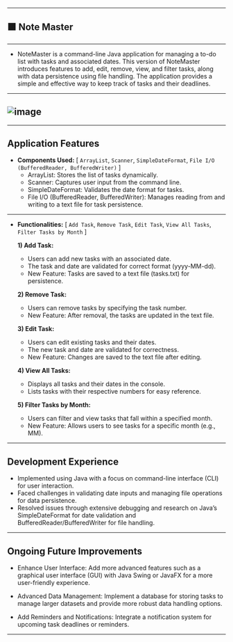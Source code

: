 -------------------------
🟧 Note Master
-------------------------


--------
- NoteMaster is a command-line Java application for managing a to-do list with tasks and associated dates. This version of NoteMaster introduces features to add, edit, remove, view, and filter tasks, along with data persistence using file handling. The application provides a simple and effective way to keep track of tasks and their deadlines.

--------------
![image](https://github.com/Tharul-J/Note-Master/assets/171511675/d4fb6b38-2785-4e8e-b059-86c3112713da)
--------------

-------------------------
## Application Features


- **Components Used:** [ `ArrayList`, `Scanner`, `SimpleDateFormat`, `File I/O (BufferedReader, BufferedWriter)` ]
     - ArrayList: Stores the list of tasks dynamically.
     - Scanner: Captures user input from the command line.
     - SimpleDateFormat: Validates the date format for tasks.
     - File I/O (BufferedReader, BufferedWriter): Manages reading from and writing to a text file for task persistence.
-------------------------
  
- **Functionalities:** [ `Add Task`, `Remove Task`, `Edit Task`, `View All Tasks`, `Filter Tasks by Month` ]

   **1) Add Task:**
  
     - Users can add new tasks with an associated date.
     - The task and date are validated for correct format (yyyy-MM-dd).
     - New Feature: Tasks are saved to a text file (tasks.txt) for persistence.

    **2) Remove Task:**
  
     - Users can remove tasks by specifying the task number.
     - New Feature: After removal, the tasks are updated in the text file.

    **3) Edit Task:**
  
     - Users can edit existing tasks and their dates.
     - The new task and date are validated for correctness.
     - New Feature: Changes are saved to the text file after editing.

    **4) View All Tasks:**
  
     - Displays all tasks and their dates in the console.
     - Lists tasks with their respective numbers for easy reference.

    **5) Filter Tasks by Month:**
  
     - Users can filter and view tasks that fall within a specified month.
     - New Feature: Allows users to see tasks for a specific month (e.g., MM).


-------------------------
## Development Experience

   - Implemented using Java with a focus on command-line interface (CLI) for user interaction.
   - Faced challenges in validating date inputs and managing file operations for data persistence.
   - Resolved issues through extensive debugging and research on Java’s SimpleDateFormat for date validation and BufferedReader/BufferedWriter for file handling.

-------------------------
## Ongoing Future Improvements

   - Enhance User Interface:
          Add more advanced features such as a graphical user interface (GUI) with Java Swing or JavaFX for a more user-friendly experience.

   - Advanced Data Management:
          Implement a database for storing tasks to manage larger datasets and provide more robust data handling options.
 
   - Add Reminders and Notifications:
          Integrate a notification system for upcoming task deadlines or reminders.

          
------------------------------------------
